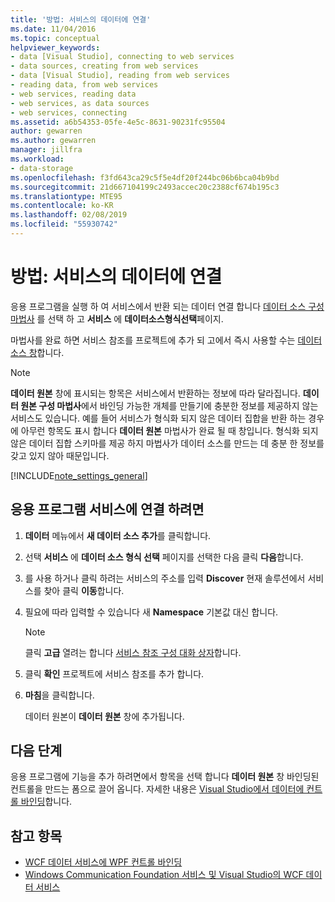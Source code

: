 ```yaml
---
title: '방법: 서비스의 데이터에 연결'
ms.date: 11/04/2016
ms.topic: conceptual
helpviewer_keywords:
- data [Visual Studio], connecting to web services
- data sources, creating from web services
- data [Visual Studio], reading from web services
- reading data, from web services
- web services, reading data
- web services, as data sources
- web services, connecting
ms.assetid: a6b54353-05fe-4e5c-8631-90231fc95504
author: gewarren
ms.author: gewarren
manager: jillfra
ms.workload:
- data-storage
ms.openlocfilehash: f3fd643ca29c5f5e4df20f244bc06b6bca04b9bd
ms.sourcegitcommit: 21d667104199c2493accec20c2388cf674b195c3
ms.translationtype: MTE95
ms.contentlocale: ko-KR
ms.lasthandoff: 02/08/2019
ms.locfileid: "55930742"
---
```

# <a name="how-to-connect-to-data-in-a-service"></a>방법: 서비스의 데이터에 연결

응용 프로그램을 실행 하 여 서비스에서 반환 되는 데이터 연결 합니다 [데이터 소스 구성 마법사](../data-tools/media/data-source-configuration-wizard.png) 를 선택 하 고 **서비스** 에 **데이터소스형식선택**페이지.

마법사를 완료 하면 서비스 참조를 프로젝트에 추가 되 고에서 즉시 사용할 수는 [데이터 소스 창](add-new-data-sources.md#data-sources-window)합니다.

> [!NOTE]
> **데이터 원본** 창에 표시되는 항목은 서비스에서 반환하는 정보에 따라 달라집니다. **데이터 원본 구성 마법사**에서 바인딩 가능한 개체를 만들기에 충분한 정보를 제공하지 않는 서비스도 있습니다. 예를 들어 서비스가 형식화 되지 않은 데이터 집합을 반환 하는 경우에 아무런 항목도 표시 합니다 **데이터 원본** 마법사가 완료 될 때 창입니다. 형식화 되지 않은 데이터 집합 스키마를 제공 하지 마법사가 데이터 소스를 만드는 데 충분 한 정보를 갖고 있지 않아 때문입니다.

[!INCLUDE[note_settings_general](../data-tools/includes/note_settings_general_md.md)]

## <a name="to-connect-your-application-to-a-service"></a>응용 프로그램 서비스에 연결 하려면

1.  **데이터** 메뉴에서 **새 데이터 소스 추가**를 클릭합니다.

2.  선택 **서비스** 에 **데이터 소스 형식 선택** 페이지를 선택한 다음 클릭 **다음**합니다.

3.  를 사용 하거나 클릭 하려는 서비스의 주소를 입력 **Discover** 현재 솔루션에서 서비스를 찾아 클릭 **이동**합니다.

4.  필요에 따라 입력할 수 있습니다 새 **Namespace** 기본값 대신 합니다.

    > [!NOTE]
    > 클릭 **고급** 열려는 합니다 [서비스 참조 구성 대화 상자](../data-tools/configure-service-reference-dialog-box.md)합니다.

5.  클릭 **확인** 프로젝트에 서비스 참조를 추가 합니다.

6.  **마침**을 클릭합니다.

     데이터 원본이 **데이터 원본** 창에 추가됩니다.

## <a name="next-steps"></a>다음 단계

응용 프로그램에 기능을 추가 하려면에서 항목을 선택 합니다 **데이터 원본** 창 바인딩된 컨트롤을 만드는 폼으로 끌어 옵니다. 자세한 내용은 [Visual Studio에서 데이터에 컨트롤 바인딩](../data-tools/bind-controls-to-data-in-visual-studio.md)합니다.

## <a name="see-also"></a>참고 항목

- [WCF 데이터 서비스에 WPF 컨트롤 바인딩](../data-tools/bind-wpf-controls-to-a-wcf-data-service.md)
- [Windows Communication Foundation 서비스 및 Visual Studio의 WCF 데이터 서비스](../data-tools/windows-communication-foundation-services-and-wcf-data-services-in-visual-studio.md)